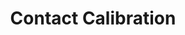 ---
title: Contact Calibration
order: 1
img: /assets/images/contact-calibration-anim.gif
publications:
  - date: 2018-05-21
    title: "Self-Calibration of Mobile Manipulator Kinematic and Sensor Extrinsic Parameters Through Contact-Based Interaction"
    authors: Oliver Limoyo, Trevor Ablett, Filip Maric, Luke Volpatti and Jonathan Kelly
    venue: "In Proceedings of the 2018 IEEE International Conference on Robotics and Automation (ICRA), Brisbane, Australia, 21 - 25 May 2018"
    note: "To appear"
    links:
        preprint: https://arxiv.org/abs/1803.06406
        video: https://www.youtube.com/watch?v=cz9UB-BcGA0
---